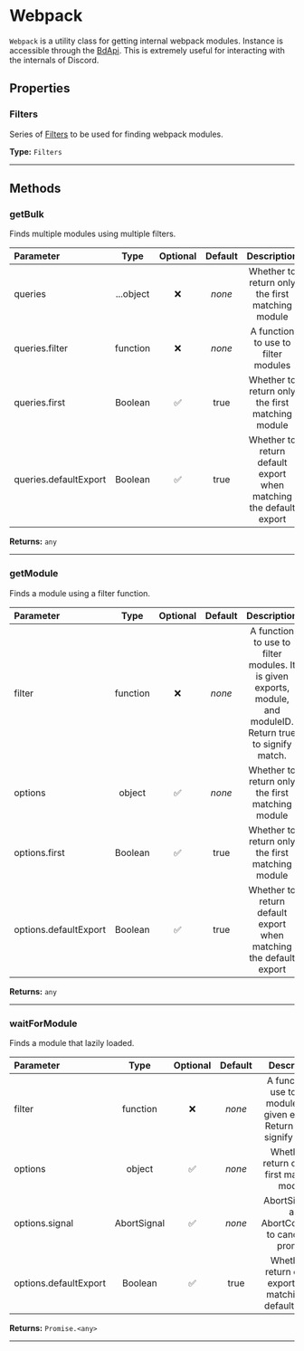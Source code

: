 # Webpack

`Webpack` is a utility class for getting internal webpack modules. Instance is accessible through the [BdApi](./bdapi).This is extremely useful for interacting with the internals of Discord.

## Properties

### Filters
Series of [Filters](./filters) to be used for finding webpack modules.

**Type:** `Filters`
___


## Methods

### getBulk
Finds multiple modules using multiple filters.

| Parameter |  Type  | Optional | Default |       Description      |
|:----------|:------:|:--------:|:-------:|:----------------------:|
queries|...object|&#x274C;|*none*|Whether to return only the first matching module
queries.filter|function|&#x274C;|*none*|A function to use to filter modules
queries.first|Boolean|&#x2705;|true|Whether to return only the first matching module
queries.defaultExport|Boolean|&#x2705;|true|Whether to return default export when matching the default export

**Returns:** `any`
___

### getModule
Finds a module using a filter function.

| Parameter |  Type  | Optional | Default |       Description      |
|:----------|:------:|:--------:|:-------:|:----------------------:|
filter|function|&#x274C;|*none*|A function to use to filter modules. It is given exports, module, and moduleID. Return true to signify match.
options|object|&#x2705;|*none*|Whether to return only the first matching module
options.first|Boolean|&#x2705;|true|Whether to return only the first matching module
options.defaultExport|Boolean|&#x2705;|true|Whether to return default export when matching the default export

**Returns:** `any`
___

### waitForModule
Finds a module that lazily loaded.

| Parameter |  Type  | Optional | Default |       Description      |
|:----------|:------:|:--------:|:-------:|:----------------------:|
filter|function|&#x274C;|*none*|A function to use to filter modules. It is given exports. Return true to signify match.
options|object|&#x2705;|*none*|Whether to return only the first matching module
options.signal|AbortSignal|&#x2705;|*none*|AbortSignal of an AbortController to cancel the promise
options.defaultExport|Boolean|&#x2705;|true|Whether to return default export when matching the default export

**Returns:** `Promise.<any>`
___
